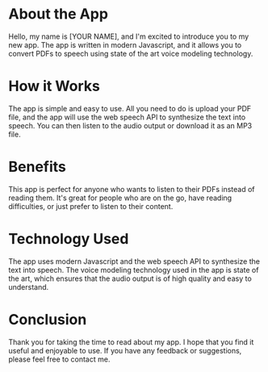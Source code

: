 # About the App

Hello, my name is [YOUR NAME], and I'm excited to introduce you to my new app. The app is written in modern Javascript, and it allows you to convert PDFs to speech using state of the art voice modeling technology.

# How it Works

The app is simple and easy to use. All you need to do is upload your PDF file, and the app will use the web speech API to synthesize the text into speech. You can then listen to the audio output or download it as an MP3 file.

# Benefits

This app is perfect for anyone who wants to listen to their PDFs instead of reading them. It's great for people who are on the go, have reading difficulties, or just prefer to listen to their content.

# Technology Used

The app uses modern Javascript and the web speech API to synthesize the text into speech. The voice modeling technology used in the app is state of the art, which ensures that the audio output is of high quality and easy to understand.

# Conclusion

Thank you for taking the time to read about my app. I hope that you find it useful and enjoyable to use. If you have any feedback or suggestions, please feel free to contact me.

